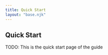 ```yaml
---
title: Quick Start
layout: "base.njk"
---
```


## Quick Start

TODO: This is the quick start page of the guide
